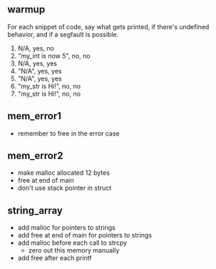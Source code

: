 ## warmup
For each snippet of code, say what gets printed, if there's undefined behavior, and if a segfault is possible.

1. N/A, yes, no
2. "my_int is now 5", no, no
3. N/A, yes, yes
4. "N/A", yes, yes
5. "N/A", yes, yes
6. "my_str is Hi!", no, no
7. "my_str is Hi!", no, no


## mem_error1
* remember to free in the error case

## mem_error2
* make malloc allocated 12 bytes
* free at end of main
* don't use stack pointer in struct

## string_array
* add malloc for pointers to strings
* add free at end of main for pointers to strings
* add malloc before each call to strcpy
  * zero out this memory manually
* add free after each printf
